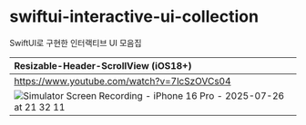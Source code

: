 # swiftui-interactive-ui-collection
SwiftUI로 구현한 인터랙티브 UI 모음집

|Resizable-Header-ScrollView (iOS18+)|
|:--|
|https://www.youtube.com/watch?v=7lcSzOVCs04|
|![Simulator Screen Recording - iPhone 16 Pro - 2025-07-26 at 21 32 11](https://github.com/user-attachments/assets/56269cca-8c86-43de-b068-5e356590a491)|
